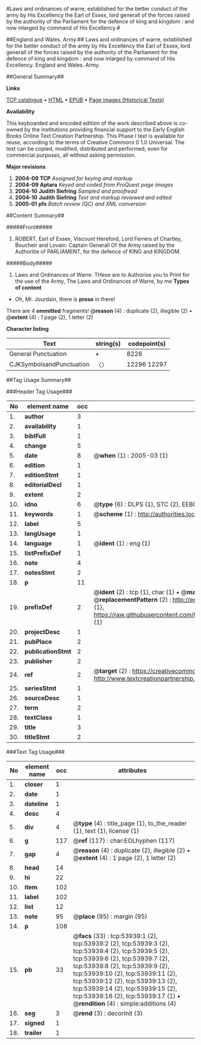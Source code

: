#Laws and ordinances of warre, extablished for the better conduct of the army by His Excellency the Earl of Essex, lord generall of the forces raised by the authority of the Parliament for the defence of king and kingdom : and now inlarged by command of His Excellency.#

##England and Wales. Army.##
Laws and ordinances of warre, extablished for the better conduct of the army by His Excellency the Earl of Essex, lord generall of the forces raised by the authority of the Parliament for the defence of king and kingdom : and now inlarged by command of His Excellency.
England and Wales. Army.

##General Summary##

**Links**

[TCP catalogue](http://www.ota.ox.ac.uk/tcp/)  • 
[HTML](http://tei.it.ox.ac.uk/tcp/Texts-HTML/free/A38/A38655.html)  • 
[EPUB](http://tei.it.ox.ac.uk/tcp/Texts-EPUB/free/A38/A38655.epub) • 
[Page images (Historical Texts)](https://data.historicaltexts.jisc.ac.uk/view?pubId=eebo-12094490e&pageId=eebo-12094490e-53939-1)

**Availability**

This keyboarded and encoded edition of the
	       work described above is co-owned by the institutions
	       providing financial support to the Early English Books
	       Online Text Creation Partnership. This Phase I text is
	       available for reuse, according to the terms of Creative
	       Commons 0 1.0 Universal. The text can be copied,
	       modified, distributed and performed, even for
	       commercial purposes, all without asking permission.

**Major revisions**

1. __2004-09__ __TCP__ *Assigned for keying and markup*
1. __2004-09__ __Aptara__ *Keyed and coded from ProQuest page images*
1. __2004-10__ __Judith Siefring__ *Sampled and proofread*
1. __2004-10__ __Judith Siefring__ *Text and markup reviewed and edited*
1. __2005-01__ __pfs__ *Batch review (QC) and XML conversion*

##Content Summary##

#####Front#####

1. ROBERT,
Earl of Essex, Viscount Hereford,
Lord Ferrers of Chartley,
Boucheir and Lovain:
Captain Generall
Of the Army raised by the Authoritie
of PARLIAMENT, for
the defence of KING and
KINGDOM.

#####Body#####

1. Laws and Ordinances of Warre.
THese are to Authorise you to Print for
the use of the Army, The Laws and
Ordinances of Warre, by me
**Types of content**

  * Oh, Mr. Jourdain, there is **prose** in there!

There are 4 **ommitted** fragments! 
 @__reason__ (4) : duplicate (2), illegible (2)  •  @__extent__ (4) : 1 page (2), 1 letter (2)

**Character listing**


|Text|string(s)|codepoint(s)|
|---|---|---|
|General Punctuation|•|8226|
|CJKSymbolsandPunctuation|〈〉|12296 12297|

##Tag Usage Summary##

###Header Tag Usage###

|No|element name|occ|attributes|
|---|---|---|---|
|1.|__author__|3||
|2.|__availability__|1||
|3.|__biblFull__|1||
|4.|__change__|5||
|5.|__date__|8| @__when__ (1) : 2005-03 (1)|
|6.|__edition__|1||
|7.|__editionStmt__|1||
|8.|__editorialDecl__|1||
|9.|__extent__|2||
|10.|__idno__|6| @__type__ (6) : DLPS (1), STC (2), EEBO-CITATION (1), OCLC (1), VID (1)|
|11.|__keywords__|1| @__scheme__ (1) : http://authorities.loc.gov/ (1)|
|12.|__label__|5||
|13.|__langUsage__|1||
|14.|__language__|1| @__ident__ (1) : eng (1)|
|15.|__listPrefixDef__|1||
|16.|__note__|4||
|17.|__notesStmt__|2||
|18.|__p__|11||
|19.|__prefixDef__|2| @__ident__ (2) : tcp (1), char (1)  •  @__matchPattern__ (2) : ([0-9\-]+):([0-9IVX]+) (1), (.+) (1)  •  @__replacementPattern__ (2) : http://eebo.chadwyck.com/downloadtiff?vid=$1&page=$2 (1), https://raw.githubusercontent.com/textcreationpartnership/Texts/master/tcpchars.xml#$1 (1)|
|20.|__projectDesc__|1||
|21.|__pubPlace__|2||
|22.|__publicationStmt__|2||
|23.|__publisher__|2||
|24.|__ref__|2| @__target__ (2) : https://creativecommons.org/publicdomain/zero/1.0/ (1), http://www.textcreationpartnership.org/docs/. (1)|
|25.|__seriesStmt__|1||
|26.|__sourceDesc__|1||
|27.|__term__|2||
|28.|__textClass__|1||
|29.|__title__|3||
|30.|__titleStmt__|2||


###Text Tag Usage###

|No|element name|occ|attributes|
|---|---|---|---|
|1.|__closer__|1||
|2.|__date__|1||
|3.|__dateline__|1||
|4.|__desc__|4||
|5.|__div__|4| @__type__ (4) : title_page (1), to_the_reader (1), text (1), license (1)|
|6.|__g__|117| @__ref__ (117) : char:EOLhyphen (117)|
|7.|__gap__|4| @__reason__ (4) : duplicate (2), illegible (2)  •  @__extent__ (4) : 1 page (2), 1 letter (2)|
|8.|__head__|14||
|9.|__hi__|22||
|10.|__item__|102||
|11.|__label__|102||
|12.|__list__|12||
|13.|__note__|95| @__place__ (95) : margin (95)|
|14.|__p__|108||
|15.|__pb__|33| @__facs__ (33) : tcp:53939:1 (2), tcp:53939:2 (2), tcp:53939:3 (2), tcp:53939:4 (2), tcp:53939:5 (2), tcp:53939:6 (2), tcp:53939:7 (2), tcp:53939:8 (2), tcp:53939:9 (2), tcp:53939:10 (2), tcp:53939:11 (2), tcp:53939:12 (2), tcp:53939:13 (2), tcp:53939:14 (2), tcp:53939:15 (2), tcp:53939:16 (2), tcp:53939:17 (1)  •  @__rendition__ (4) : simple:additions (4)|
|16.|__seg__|3| @__rend__ (3) : decorInit (3)|
|17.|__signed__|1||
|18.|__trailer__|1||
